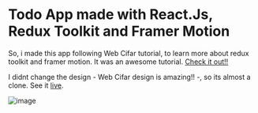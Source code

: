 # Todo App made with React.Js, Redux Toolkit and Framer Motion

So, i made this app following Web Cifar tutorial, to learn more about redux toolkit and framer motion. It was an awesome tutorial. [Check it out!!](https://www.youtube.com/watch?v=W0Uf_xu350k)

I didnt change the design - Web Cifar design is amazing!! -, so its almost a clone. See it [live](https://objetivos.netlify.app/).

![image](https://user-images.githubusercontent.com/75024157/153025339-a7f35a44-fc5b-40af-a3ee-017416498da1.png)
